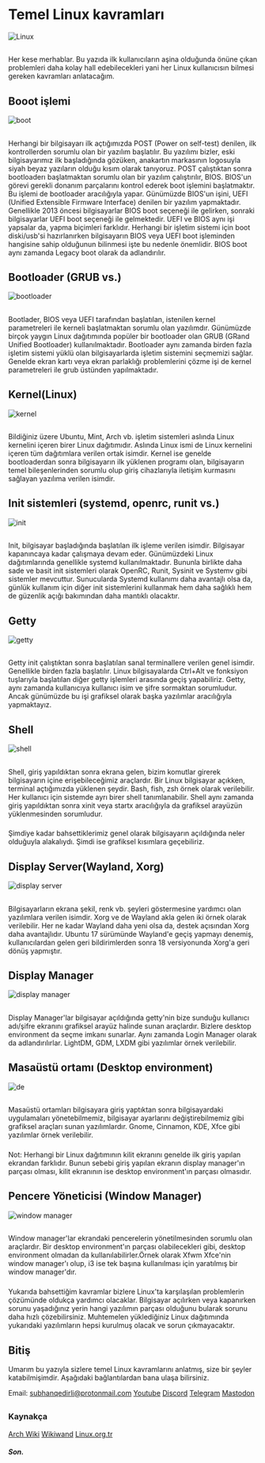 # Temel Linux kavramları
![Linux](https://i.imgur.com/gaLZ7nO.png)
## 
Her kese merhablar. Bu yazıda ilk kullanıcıların aşina olduğunda önüne çıkan problemleri daha kolay hall edebilecekleri yani her Linux kullanıcısın bilmesi gereken kavramları anlatacağım.
## Booot işlemi
![boot](https://i.imgur.com/KGE3qy2.png)
## 
Herhangi bir bilgisayarı ilk açtığımızda POST (Power on self-test) denilen, ilk kontrollerden sorumlu olan bir yazılım başlatılır. Bu yazılımı bizler, eski bilgisayarımız ilk başladığında gözüken, anakartın markasının logosuyla siyah beyaz yazıların olduğu kısım olarak tanıyoruz. POST çalıştıktan sonra bootloaderı başlatmaktan sorumlu olan bir yazılım çalıştırılır, BIOS. BIOS'un görevi gerekli donanım parçalarını kontrol ederek boot işlemini başlatmaktır. Bu işlemi de bootloader aracılığıyla yapar. Günümüzde BIOS'un işini, UEFI (Unified Extensible Firmware Interface) denilen bir yazılım yapmaktadır. Genellikle 2013 öncesi bilgisayarlar BIOS boot seçeneği ile gelirken, sonraki bilgisayarlar UEFI boot seçeneği ile gelmektedir. UEFI ve BIOS aynı işi yapsalar da, yapma biçimleri farklıdır. Herhangi bir işletim sistemi için boot diski/usb'si hazırlanırken bilgisayarın BIOS veya UEFI boot işleminden hangisine sahip olduğunun bilinmesi işte bu nedenle önemlidir. BIOS boot aynı zamanda Legacy boot olarak da adlandırılır.
## Bootloader (GRUB vs.)
![bootloader](https://i.imgur.com/m0UBuLC.png)
##  
Bootlader, BIOS veya UEFI tarafından başlatılan, istenilen kernel parametreleri ile kerneli başlatmaktan sorumlu olan yazılımdır. Günümüzde birçok yaygın Linux dağıtımında popüler bir bootloader olan GRUB (GRand Unified Bootloader) kullanılmaktadır. Bootloader aynı zamanda birden fazla işletim sistemi yüklü olan bilgisayarlarda işletim sistemini seçmemizi sağlar. Genelde ekran kartı veya ekran parlaklığı problemlerini çözme işi de kernel parametreleri ile grub üstünden yapılmaktadır.

## Kernel(Linux)
![kernel](https://i.imgur.com/a2nBihB.png)
##  
Bildiğiniz üzere Ubuntu, Mint, Arch vb. işletim sistemleri aslında Linux kernelini içeren birer Linux dağıtımıdır. Aslında Linux ismi de Linux kernelini içeren tüm dağıtımlara verilen ortak isimdir. Kernel ise genelde bootloaderdan sonra bilgisayarın ilk yüklenen programı olan, bilgisayarın temel bileşenlerinden sorumlu olup giriş cihazlarıyla iletişim kurmasını sağlayan yazılıma verilen isimdir.
## Init sistemleri (systemd, openrc, runit vs.)
![init](https://i.imgur.com/4GVsLVs.jpg)
##  
Init, bilgisayar başladığında başlatılan ilk işleme verilen isimdir. Bilgisayar kapanıncaya kadar çalışmaya devam eder. Günümüzdeki Linux dağıtımlarında genellikle systemd kullanılmaktadır. Bununla birlikte daha sade ve basit init sistemleri olarak OpenRC, Runit, Sysinit ve Systemv gibi sistemler mevcuttur. Sunucularda Systemd kullanımı daha avantajlı olsa da, günlük kullanım için diğer init sistemlerini kullanmak hem daha sağlıklı hem de güzenlik açığı bakımından daha mantıklı olacaktır.

## Getty
![getty](https://i.imgur.com/jYwzQE6.png)
##  
Getty init çalıştıktan sonra başlatılan sanal terminallere verilen genel isimdir. Genellikle birden fazla başlatılır. Linux bilgisayalarda Ctrl+Alt ve fonksiyon tuşlarıyla başlatılan diğer getty işlemleri arasında geçiş yapabiliriz. Getty, aynı zamanda kullanıcıya kullanıcı isim ve şifre sormaktan sorumludur. Ancak günümüzde bu işi grafiksel olarak başka yazılımlar aracılığıyla yapmaktayız.
## Shell
![shell](https://i.imgur.com/IQbKLhT.png)
##   
Shell, giriş yapıldıktan sonra ekrana gelen, bizim komutlar girerek bilgisayarın içine erişebileceğimiz araçlardır. Bir Linux bilgisayar açıkken, terminal açtığımızda yüklenen şeydir. Bash, fish, zsh örnek olarak verilebilir. Her kullanıcı için sistemde ayrı birer shell tanımlanabilir. Shell aynı zamanda giriş yapıldıktan sonra xinit veya startx aracılığıyla da grafiksel arayüzün yüklenmesinden sorumludur.
###     
Şimdiye kadar bahsettiklerimiz genel olarak bilgisayarın açıldığında neler olduğuyla alakalıydı. Şimdi ise grafiksel kısımlara geçebiliriz.
## Display Server(Wayland, Xorg)
![display server](https://i.imgur.com/RliNBDL.png)
##   
Bilgisayarların ekrana şekil, renk vb. şeyleri göstermesine yardımcı olan yazılımlara verilen isimdir. Xorg ve de Wayland akla gelen iki örnek olarak verilebilir. Her ne kadar Wayland daha yeni olsa da, destek açısından Xorg daha avantajlıdır. Ubuntu 17 sürümünde Wayland'e geçiş yapmayı denemiş, kullanıcılardan gelen geri bildirimlerden sonra 18 versiyonunda Xorg'a geri dönüş yapmıştır.
## Display Manager
![display manager](https://i.imgur.com/LLngss9.png)
##  
Display Manager'lar bilgisayar açıldığında getty'nin bize sunduğu kullanıcı adı/şifre ekranını grafiksel arayüz halinde sunan araçlardır. Bizlere desktop environment da seçme imkanı sunarlar. Aynı zamanda Login Manager olarak da adlandırılırlar. LightDM, GDM, LXDM gibi yazılımlar örnek verilebilir.
## Masaüstü ortamı (Desktop environment)
![de](https://i.imgur.com/YPXJ9XS.png)
##   
Masaüstü ortamları bilgisayara giriş yaptıktan sonra bilgisayardaki uygulamaları yönetebilmemiz, bilgisayar ayarlarını değiştirebilmemiz gibi grafiksel araçları sunan yazılımlardır. Gnome, Cinnamon, KDE, Xfce gibi yazılımlar örnek verilebilir.
###  
Not: Herhangi bir Linux dağıtımının kilit ekranını genelde ilk giriş yapılan ekrandan farklıdır. Bunun sebebi giriş yapılan ekranın display manager'ın parçası olması, kilit ekranının ise desktop environment'ın parçası olmasıdır.
## Pencere Yöneticisi (Window Manager)
![window manager](https://i.imgur.com/ZkJuMbO.png)
##   
Window manager'lar ekrandaki pencerelerin yönetilmesinden sorumlu olan araçlardır. Bir desktop environment'ın parçası olabilecekleri gibi, desktop environment olmadan da kullanılabilirler.Örnek olarak Xfwm Xfce'nin window manager'ı olup, i3 ise tek başına kullanılması için yaratılmış bir window manager'dır.
###  
Yukarıda bahsettiğim kavramlar bizlere Linux'ta karşılaşılan problemlerin çözümünde oldukça yardımcı olacaklar. Bilgisayar açılırken veya kapanırken sorunu yaşadığınız yerin hangi yazılımın parçası olduğunu bularak sorunu daha hızlı çözebilirsiniz. Muhtemelen yüklediğiniz Linux dağıtımında yukarıdaki yazılımların hepsi kurulmuş olacak ve sorun çıkmayacaktır.
##   
## Bitiş
Umarım bu yazıyla sizlere temel Linux kavramlarını anlatmış, size bir şeyler katabilmişimdir. Aşağıdaki bağlantılardan bana ulaşa bilirsiniz.

Email: subhanqedirli@protonmail.com                 [Youtube](https://www.youtube.com/channel/UCCyrdKjOWMQFu4MpAuD9ajg) [Discord](https://discord.gg/jwR4sAYQ5n)  [Telegram](https://t.me/LinuxisnotUNIXchannel) [Mastodon](https://mastodon.social/web/accounts/106607411263382617)  
##   
### Kaynakça
[Arch Wiki](http://wiki.archlinux.org/index.php/Arch_boot_process)
[Wikiwand](http://www.wikiwand.com/en/Linux)
[Linux.org.tr](https://e-bergi.com/y/linux-problem-1/)


##### Son.
